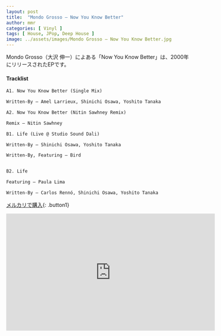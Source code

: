 ```yaml
---
layout: post
title:  "Mondo Grosso – Now You Know Better"
author: mmr
categories: [ Vinyl ]
tags: [ House, JPop, Deep House ]
image: ../assets/images/Mondo Grosso – Now You Know Better.jpg
---
```


Mondo Grosso（大沢 伸一）によある「Now You Know Better」は、2000年にリリースされたEPです。

#### Tracklist
```md
A1. Now You Know Better (Single Mix)

Written-By – Amel Larrieux, Shinichi Osawa, Yoshito Tanaka

A2. Now You Know Better (Nitin Sawhney Remix)

Remix – Nitin Sawhney

B1. Life (Live @ Studio Sound Dali)

Written-By – Shinichi Osawa, Yoshito Tanaka

Written-By, Featuring – Bird


B2. Life

Featuring – Paula Lima

Written-By – Carlos Rennó, Shinichi Osawa, Yoshito Tanaka
```

[メルカリで購入](https://jp.mercari.com/item/m14264129378?afid=6142608987){: .button1}

<iframe width="560" height="315" src="https://www.youtube.com/embed/x2Nn20K9Cys?si=alFE-MZvYXbwtGHj" title="YouTube video player" frameborder="0" allow="accelerometer; autoplay; clipboard-write; encrypted-media; gyroscope; picture-in-picture; web-share" referrerpolicy="strict-origin-when-cross-origin" allowfullscreen></iframe>


